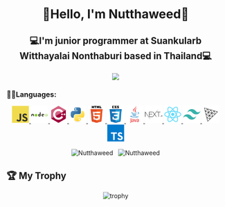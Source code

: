 <h1 align="center">🎉Hello, I'm Nutthaweed🎉</h1>
<h2 align="center">💻I'm junior programmer at Suankularb Witthayalai Nonthaburi based in Thailand💻</h2>
<p align="center">
<img src="https://media.giphy.com/media/n8ClfqBg5oZsUdR28J/giphy-downsized-large.gif" align="center">
 </p>

<h3 align="left">👨‍💻Languages:</h3>
<p align="center">
  <a href="https://developer.mozilla.org/en-US/docs/Web/JavaScript"target="_blank">
    <img
      src="https://raw.githubusercontent.com/devicons/devicon/master/icons/javascript/javascript-original.svg"
      alt="javascript"
      width="40"
      height="40"
    />
  </a>
    <a href="https://nodejs.org" target="_blank">
    <img
      src="https://raw.githubusercontent.com/devicons/devicon/master/icons/nodejs/nodejs-original-wordmark.svg"
      alt="nodejs"
      width="40"
      height="40"
    />
  </a>
  <a href="https://www.w3schools.com/cpp/" target="_blank">
    <img
      src="https://raw.githubusercontent.com/devicons/devicon/master/icons/cplusplus/cplusplus-original.svg"
      alt="cplusplus"
      width="40"
      height="40"
    />
  </a>
  <a href="https://www.python.org" target="_blank">
    <img
      src="https://raw.githubusercontent.com/devicons/devicon/master/icons/python/python-original.svg"
      alt="python"
      width="40"
      height="40"
    />
  </a>
    <a href="https://www.w3.org/html/" target="_blank">
    <img
      src="https://raw.githubusercontent.com/devicons/devicon/master/icons/html5/html5-original-wordmark.svg"
      alt="html5"
      width="40"
      height="40"
    />
  </a>
  <a href="https://www.w3schools.com/css/" target="_blank">
    <img
      src="https://raw.githubusercontent.com/devicons/devicon/master/icons/css3/css3-original-wordmark.svg"
      alt="css3"
      width="40"
      height="40"
    />
  </a>
    <a href="https://www.java.com/en/" target="_blank">
    <img
      src="https://raw.githubusercontent.com/devicons/devicon/master/icons/java/java-original-wordmark.svg"
      alt="java"
      width="40"
      height="40"
    />
  </a>
    <a href="https://nextjs.org/" target="_blank">
    <img
      src="https://raw.githubusercontent.com/devicons/devicon/master/icons/nextjs/nextjs-original-wordmark.svg"
      alt="nextjs"
      width="40"
      height="40"
    />
    </a>
     <a href="https://reactjs.org/" target="_blank">
    <img
      src="https://raw.githubusercontent.com/devicons/devicon/master/icons/react/react-original.svg"
      alt="react"
      width="40"
      height="40"
    />
    </a>
     <a href=https://tailwindcss.com/" target="_blank">
    <img
      src="https://raw.githubusercontent.com/devicons/devicon/master/icons/tailwindcss/tailwindcss-plain.svg"
      alt="tailwindcss"
      width="40"
      height="40"
    />
    </a>
     <a href="https://threejs.org/" target="_blank">
    <img
      src="https://raw.githubusercontent.com/devicons/devicon/master/icons/threejs/threejs-original.svg"
      alt="threejs"
      width="40"
      height="40"
    />
    </a>
      <a href="https://www.typescriptlang.org/" target="_blank">
    <img
      src="https://raw.githubusercontent.com/devicons/devicon/master/icons/typescript/typescript-plain.svg"
      alt="typescript"
      width="40"
      height="40"
    />
    </a>
</p>


  <p align="center">
    <img  src="https://github-readme-stats.vercel.app/api/top-langs?username=Nutthaweed&show_icons=true&locale=en&layout=compact" alt="Nutthaweed" />
    &nbsp;
    <img   src="https://github-readme-stats.vercel.app/api?username=Nutthaweed&show_icons=true&locale=en" alt="Nutthaweed" />
 </p>

## 🏆 My Trophy
<p align="center"><a><img src="https://github-profile-trophy.vercel.app/?username=nutthaweed&column=8" alt=trophy /></a></p>
